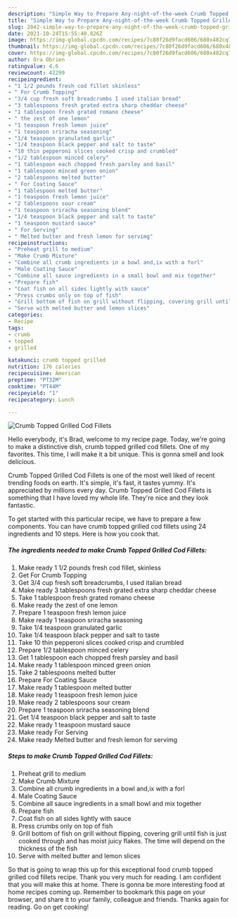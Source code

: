 ```yaml
---
description: "Simple Way to Prepare Any-night-of-the-week Crumb Topped Grilled Cod Fillets"
title: "Simple Way to Prepare Any-night-of-the-week Crumb Topped Grilled Cod Fillets"
slug: 2042-simple-way-to-prepare-any-night-of-the-week-crumb-topped-grilled-cod-fillets
date: 2021-10-24T15:55:40.826Z
image: https://img-global.cpcdn.com/recipes/7c80f26d9facd606/680x482cq70/crumb-topped-grilled-cod-fillets-recipe-main-photo.jpg
thumbnail: https://img-global.cpcdn.com/recipes/7c80f26d9facd606/680x482cq70/crumb-topped-grilled-cod-fillets-recipe-main-photo.jpg
cover: https://img-global.cpcdn.com/recipes/7c80f26d9facd606/680x482cq70/crumb-topped-grilled-cod-fillets-recipe-main-photo.jpg
author: Ora Obrien
ratingvalue: 4.6
reviewcount: 42299
recipeingredient:
- "1 1/2 pounds fresh cod fillet skinless"
- " For Crumb Topping"
- "3/4 cup fresh soft breadcrumbs I used italian bread"
- "3 tablespoons fresh grated extra sharp cheddar cheese"
- "1 tablespoon fresh grated romano cheese"
- " the zest of one lemon"
- "1 teaspoon fresh lemon juice"
- "1 teaspoon sriracha seasoning"
- "1/4 teaspoon granulated garlic"
- "1/4 teaspoon black pepper and salt to taste"
- "10 thin pepperoni slices cooked crisp and crumbled"
- "1/2 tablespoon minced celery"
- "1 tablespoon each chopped fresh parsley and basil"
- "1 tablespoon minced green onion"
- "2 tablespoons melted butter"
- " For Coating Sauce"
- "1 tablespoon melted butter"
- "1 teaspoon fresh lemon juice"
- "2 tablespoons sour cream"
- "1 teaspoon sriracha seasoning blend"
- "1/4 teaspoon black pepper and salt to taste"
- "1 teaspoon mustard sauce"
- " For Serving"
- " Melted butter and fresh lemon for servimg"
recipeinstructions:
- "Preheat grill to medium"
- "Make Crumb Mixture"
- "Combine all crumb ingredients in a bowl and,ix with a forl"
- "Male Coating Sauce"
- "Combine all sauce ingredients in a small bowl and mix together"
- "Prepare fish"
- "Coat fish on all sides lightly with sauce"
- "Press crumbs only on top of fish"
- "Grill bottom of fish on grill without flipping, covering grill until fish is just cooked through and has moist juicy flakes. The time will depend on the thickness of the fish"
- "Serve with melted butter and lemon slices"
categories:
- Recipe
tags:
- crumb
- topped
- grilled

katakunci: crumb topped grilled 
nutrition: 176 calories
recipecuisine: American
preptime: "PT32M"
cooktime: "PT44M"
recipeyield: "1"
recipecategory: Lunch

---
```



![Crumb Topped Grilled Cod Fillets](https://img-global.cpcdn.com/recipes/7c80f26d9facd606/680x482cq70/crumb-topped-grilled-cod-fillets-recipe-main-photo.jpg)

Hello everybody, it's Brad, welcome to my recipe page. Today, we're going to make a distinctive dish, crumb topped grilled cod fillets. One of my favorites. This time, I will make it a bit unique. This is gonna smell and look delicious.



Crumb Topped Grilled Cod Fillets is one of the most well liked of recent trending foods on earth. It's simple, it's fast, it tastes yummy. It's appreciated by millions every day. Crumb Topped Grilled Cod Fillets is something that I have loved my whole life. They're nice and they look fantastic.


To get started with this particular recipe, we have to prepare a few components. You can have crumb topped grilled cod fillets using 24 ingredients and 10 steps. Here is how you cook that.

<!--inarticleads1-->

##### The ingredients needed to make Crumb Topped Grilled Cod Fillets:

1. Make ready 1 1/2 pounds fresh cod fillet, skinless
1. Get  For Crumb Topping
1. Get 3/4 cup fresh soft breadcrumbs, I used italian bread
1. Make ready 3 tablespoons fresh grated extra sharp cheddar cheese
1. Take 1 tablespoon fresh grated romano cheese
1. Make ready  the zest of one lemon
1. Prepare 1 teaspoon fresh lemon juice
1. Make ready 1 teaspoon sriracha seasoning
1. Take 1/4 teaspoon granulated garlic
1. Take 1/4 teaspoon black pepper and salt to taste
1. Take 10 thin pepperoni slices cooked crisp and crumbled
1. Prepare 1/2 tablespoon minced celery
1. Get 1 tablespoon each chopped fresh parsley and basil
1. Make ready 1 tablespoon minced green onion
1. Take 2 tablespoons melted butter
1. Prepare  For Coating Sauce
1. Make ready 1 tablespoon melted butter
1. Make ready 1 teaspoon fresh lemon juice
1. Make ready 2 tablespoons sour cream
1. Prepare 1 teaspoon sriracha seasoning blend
1. Get 1/4 teaspoon black pepper and salt to taste
1. Make ready 1 teaspoon mustard sauce
1. Make ready  For Serving
1. Make ready  Melted butter and fresh lemon for servimg




<!--inarticleads2-->

##### Steps to make Crumb Topped Grilled Cod Fillets:

1. Preheat grill to medium
1. Make Crumb Mixture
1. Combine all crumb ingredients in a bowl and,ix with a forl
1. Male Coating Sauce
1. Combine all sauce ingredients in a small bowl and mix together
1. Prepare fish
1. Coat fish on all sides lightly with sauce
1. Press crumbs only on top of fish
1. Grill bottom of fish on grill without flipping, covering grill until fish is just cooked through and has moist juicy flakes. The time will depend on the thickness of the fish
1. Serve with melted butter and lemon slices




So that is going to wrap this up for this exceptional food crumb topped grilled cod fillets recipe. Thank you very much for reading. I am confident that you will make this at home. There is gonna be more interesting food at home recipes coming up. Remember to bookmark this page on your browser, and share it to your family, colleague and friends. Thanks again for reading. Go on get cooking!
